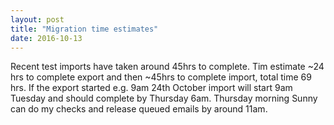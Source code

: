 ```yaml
---
layout: post
title: "Migration time estimates"
date: 2016-10-13
---
```


Recent test imports have taken around 45hrs to complete. Tim estimate ~24 hrs to complete export and then ~45hrs to complete import, total time 69 hrs. If the export started e.g. 9am 24th October import will start 9am Tuesday and should complete by Thursday 6am. Thursday morning Sunny can do my checks and release queued emails by around 11am. 

